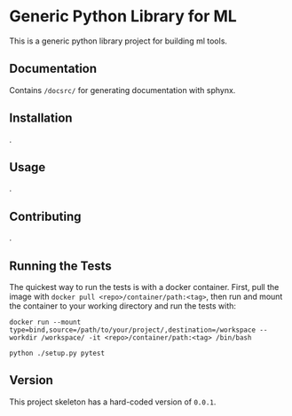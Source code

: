 # Generic Python Library for ML
This is a generic python library project for building ml tools.

 ## Documentation
 Contains `/docsrc/` for generating documentation with sphynx.

## Installation
.

## Usage 
.


## Contributing
.

## Running the Tests
The quickest way to run the tests is with a docker container. First, pull the image with `docker pull <repo>/container/path:<tag>`, then run and mount the container to your working directory and run the tests with:

```
docker run --mount type=bind,source=/path/to/your/project/,destination=/workspace --workdir /workspace/ -it <repo>/container/path:<tag> /bin/bash

python ./setup.py pytest
```

## Version
This project skeleton has a hard-coded version of `0.0.1`.
 